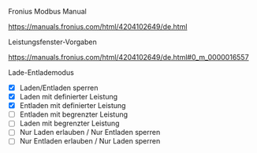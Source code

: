 Fronius Modbus Manual

https://manuals.fronius.com/html/4204102649/de.html

Leistungsfenster-Vorgaben

https://manuals.fronius.com/html/4204102649/de.html#0_m_0000016557

Lade-Entlademodus

- [x] Laden/Entladen sperren
- [x] Laden mit definierter Leistung
- [x] Entladen mit definierter Leistung
- [ ] Entladen mit begrenzter Leistung
- [ ] Laden mit begrenzter Leistung
- [ ] Nur Laden erlauben / Nur Entladen sperren
- [ ] Nur Entladen erlauben / Nur Laden sperren
